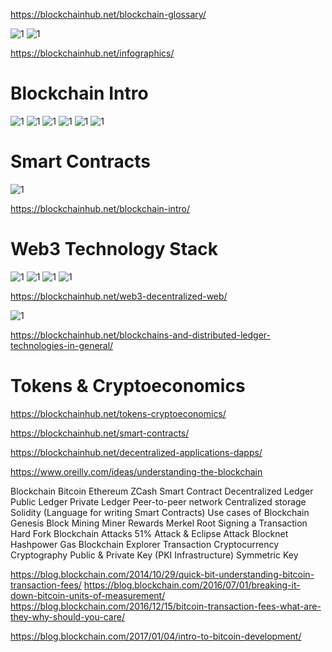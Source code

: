 https://blockchainhub.net/blockchain-glossary/

![1](https://blockgeeks.com/wp-content/uploads/2017/05/infographics2-02-1024x488.png)
![1](https://blockgeeks.com/wp-content/uploads/2017/06/infographics-02New.png)


https://blockchainhub.net/infographics/

# Blockchain Intro
![1](https://blockchainhub.net/wp-content/uploads/2017/05/centralized-distributed-decentralized-768x432.jpg)
![1](https://blockchainhub.net/wp-content/uploads/2017/05/BC-2.png)
![1](https://blockchainhub.net/wp-content/uploads/2017/05/BC-5.png)
![1](https://blockchainhub.net/wp-content/uploads/2017/05/BC-3.png)
![1](https://blockchainhub.net/wp-content/uploads/2017/05/BC-1.png)
![1](https://blockchainhub.net/wp-content/uploads/2017/05/BC-4.png)


# Smart Contracts
![1](https://blockchainhub.net/wp-content/uploads/2017/05/BlockchainTechnologyStack.jpg)


https://blockchainhub.net/blockchain-intro/




# Web3 Technology Stack
![1](https://blockchainhub.net/wp-content/uploads/2017/05/web3-technology-stack-768x480.png)
![1](https://blockchainhub.net/wp-content/uploads/2017/05/web3stack-768x355.jpg)
![1](https://blockchainhub.net/wp-content/uploads/2016/07/weaving-the-ilp-fabric-into-bigchain-db-6-638.jpg)
![1](https://blockchainhub.net/wp-content/uploads/2016/07/Ur0e8-768x432.png)


https://blockchainhub.net/web3-decentralized-web/

![1](https://blockchainhub.net/wp-content/uploads/2016/07/Types-of-Blockchains-1.jpg)

https://blockchainhub.net/blockchains-and-distributed-ledger-technologies-in-general/


# Tokens & Cryptoeconomics
https://blockchainhub.net/tokens-cryptoeconomics/


https://blockchainhub.net/smart-contracts/


https://blockchainhub.net/decentralized-applications-dapps/



https://www.oreilly.com/ideas/understanding-the-blockchain


Blockchain
Bitcoin
Ethereum
ZCash
Smart Contract
Decentralized Ledger
Public Ledger
Private Ledger
Peer-to-peer network
Centralized storage
Solidity (Language for writing Smart Contracts)
Use cases of Blockchain
Genesis Block
Mining
Miner
Rewards
Merkel Root
Signing a Transaction
Hard Fork
Blockchain Attacks
51% Attack & Eclipse Attack
Blocknet
Hashpower
Gas
Blockchain Explorer
Transaction
Cryptocurrency
Cryptography
Public & Private Key (PKI Infrastructure)
Symmetric Key

https://blog.blockchain.com/2014/10/29/quick-bit-understanding-bitcoin-transaction-fees/
https://blog.blockchain.com/2016/07/01/breaking-it-down-bitcoin-units-of-measurement/
https://blog.blockchain.com/2016/12/15/bitcoin-transaction-fees-what-are-they-why-should-you-care/

https://blog.blockchain.com/2017/01/04/intro-to-bitcoin-development/
